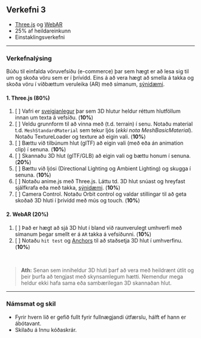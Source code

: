 ## Verkefni 3
- [Three.js](https://github.com/GunnarThorunnarson/FORR3FV05EU/wiki/3D-t%C3%B6lvugraf%C3%ADk) og [WebAR](https://github.com/GunnarThorunnarson/FORR3FV05EU/wiki/Framlengdur-veruleiki-(XR))
- 25% af heildareinkunn
- Einstaklingsverkefni

---

### Verkefnalýsing
Búðu til einfalda vöruvefsíðu (e-commerce) þar sem hægt er að lesa sig til um og skoða vöru sem er í þrívídd. Eins á að vera hægt að smella á takka og skoða vöru í víðbættum veruleika (AR) með símanum, [sýnidæmi](https://www.onirix.com/learn-about-ar/e-commerce-3d-viewer/).

#### 1. Three.js (80%)
1. [ ] Vafri er [sveigjanlegur](https://threejs.org/manual/#en/responsive) þar sem 3D hlutur heldur réttum hlutföllum innan um texta á vefsíðu. (**10%**)
1. [ ] Veldu grunnform til að vinna með (t.d. terrain) í senu. Notaðu material t.d. `MeshStandardMaterial` sem tekur ljós (_ekki nota MeshBasicMaterial_). Notaðu TextureLoader og texture að eigin vali. (**10%**) 
1. [ ] Bættu við tilbúnum hlut (glTF) að eigin vali (með eða án animation clip) í senuna. (**10%**) 
1. [ ] Skannaðu 3D hlut (glTF/GLB) að eigin vali og bættu honum í senuna. (**20%**)
1. [ ] Bættu við ljósi (Directional Lighting og Ambient Lighting) og skugga í senuna. (**10%**)
1. [ ] Notaðu anime.js með Three.js. Láttu td. 3D hlut snúast og hreyfast sjálfkrafa eða með takka, [sýnidæmi](https://henryegloff.com/how-to-use-anime-js-with-three-js/). (**10%**)
1. [ ] Camera Control. Notaðu Orbit control og valdar stillingar til að geta skoðað 3D hluti í þrívídd með mús og touch. (**10%**)

#### 2. WebAR (20%)
1. [ ] Það er hægt að sjá 3D hlut í bland við raunverulegt umhverfi með símanum þegar smellt er á `AR` takka á vefsíðunni. (**10%**)
1. [ ] Notaðu `hit test` og [Anchors](https://developers.google.com/ar/develop/anchors) til að staðsetja 3D hlut í umhverfinu. (**10%**)

<br>

> **Ath:** Senan sem inniheldur 3D hluti þarf að vera með heildrænt útlit og þeir þurfa að tengjast með skynsamlegum hætti. Nemendur mega heldur ekki hafa sama eða sambærilegan 3D skannaðan hlut. 

---

### Námsmat og skil
- Fyrir hvern lið er gefið fullt fyrir fullnægjandi útfærslu, hálft ef hann er ábótavant.
- Skilaðu á Innu kóðaskrár.

<!-- vefslóð sem sýnir 3D hlut. Notaðu Github Pages (notaðu docs möppu sem vefrót) sem hýsir og sýnir 3D hlut (link á raw skrá). -->

<!--
:exclamation: Hýsing á Github <br>
Það þarf að breyta slóð á **glb** ef við viljum láta Github hýsa 3D hlut. Nota þarf _raw_ slóðina á mynd og _master_ í staðinn fyrir _docs_ _https://raw.githubusercontent.com/GunnarThorunnarson/FORR3FV05EU/master/assets/models/Parrot.glb_ sjá [notkun](https://github.com/GunnarThorunnarson/FORR3FV05EU/blob/master/docs/src/World/components/birds/birds.js).
-->
